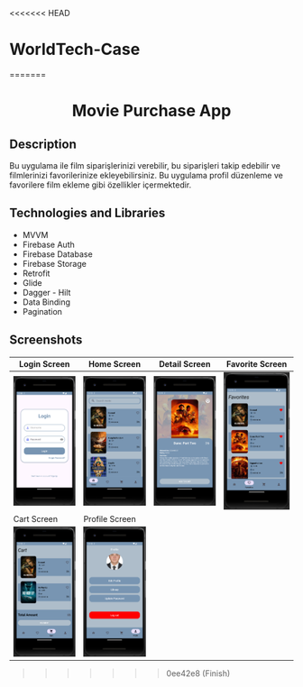 <<<<<<< HEAD
# WorldTech-Case
=======
<h1 align="center">
     Movie Purchase App
</h1>

## Description
<p> Bu uygulama ile film siparişlerinizi verebilir, bu siparişleri takip edebilir ve filmlerinizi favorilerinize ekleyebilirsiniz. Bu uygulama profil düzenleme ve favorilere film ekleme gibi özellikler içermektedir.</p>

## Technologies and Libraries
- MVVM
- Firebase Auth
- Firebase Database
- Firebase Storage
- Retrofit
- Glide
- Dagger - Hilt 
- Data Binding
- Pagination

## Screenshots

| Login Screen | Home Screen | Detail Screen | Favorite Screen |
| ----------- | ----------- | ---------------- | ---------------- |
| ![Login Screen](https://github.com/samettigy/OrderApp/blob/main/loginscreen.png) | ![Home Screen](https://github.com/samettigy/OrderApp/blob/main/homeScreen.png) | ![Detail Screen](https://github.com/samettigy/OrderApp/blob/main/detailScreen.png) | ![Favorite Screen](https://github.com/samettigy/OrderApp/blob/main/FavoriteScreen.png) |
| Cart Screen | Profile Screen
| ![Cart Screen](https://github.com/samettigy/OrderApp/blob/main/cartScreen.png) | ![Profile Screen](https://github.com/samettigy/OrderApp/blob/main/ProfileScreen.png) 
>>>>>>> 0ee42e8 (Finish)
